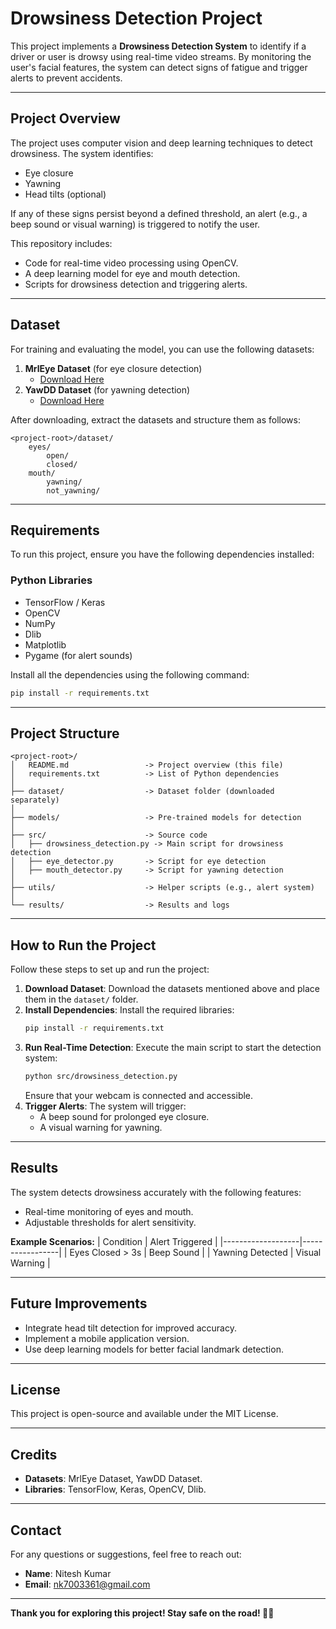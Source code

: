 # Drowsiness Detection Project

This project implements a **Drowsiness Detection System** to identify if a driver or user is drowsy using real-time video streams. By monitoring the user's facial features, the system can detect signs of fatigue and trigger alerts to prevent accidents.

---

## Project Overview
The project uses computer vision and deep learning techniques to detect drowsiness. The system identifies:
- Eye closure
- Yawning
- Head tilts (optional)

If any of these signs persist beyond a defined threshold, an alert (e.g., a beep sound or visual warning) is triggered to notify the user.

This repository includes:
- Code for real-time video processing using OpenCV.
- A deep learning model for eye and mouth detection.
- Scripts for drowsiness detection and triggering alerts.

---

## Dataset
For training and evaluating the model, you can use the following datasets:

1. **MrlEye Dataset** (for eye closure detection)
   - [Download Here](https://github.com/sleepyeye/mrleye)
2. **YawDD Dataset** (for yawning detection)
   - [Download Here](https://www.kaggle.com/datasets/dataturks/yawn-dataset)

After downloading, extract the datasets and structure them as follows:
```
<project-root>/dataset/
    eyes/
        open/
        closed/
    mouth/
        yawning/
        not_yawning/
```

---

## Requirements
To run this project, ensure you have the following dependencies installed:

### Python Libraries
- TensorFlow / Keras
- OpenCV
- NumPy
- Dlib
- Matplotlib
- Pygame (for alert sounds)

Install all the dependencies using the following command:
```bash
pip install -r requirements.txt
```

---

## Project Structure
```
<project-root>/
│   README.md                 -> Project overview (this file)
│   requirements.txt          -> List of Python dependencies
│
├── dataset/                  -> Dataset folder (downloaded separately)
│
├── models/                   -> Pre-trained models for detection
│
├── src/                      -> Source code
│   ├── drowsiness_detection.py -> Main script for drowsiness detection
│   ├── eye_detector.py       -> Script for eye detection
│   ├── mouth_detector.py     -> Script for yawning detection
│
├── utils/                    -> Helper scripts (e.g., alert system)
│
└── results/                  -> Results and logs
```

---

## How to Run the Project
Follow these steps to set up and run the project:

1. **Download Dataset**: Download the datasets mentioned above and place them in the `dataset/` folder.
2. **Install Dependencies**: Install the required libraries:
   ```bash
   pip install -r requirements.txt
   ```
3. **Run Real-Time Detection**: Execute the main script to start the detection system:
   ```bash
   python src/drowsiness_detection.py
   ```
   Ensure that your webcam is connected and accessible.
4. **Trigger Alerts**: The system will trigger:
   - A beep sound for prolonged eye closure.
   - A visual warning for yawning.

---

## Results
The system detects drowsiness accurately with the following features:
- Real-time monitoring of eyes and mouth.
- Adjustable thresholds for alert sensitivity.

**Example Scenarios:**
| Condition         | Alert Triggered |
|-------------------|-----------------|
| Eyes Closed > 3s  | Beep Sound      |
| Yawning Detected  | Visual Warning  |

---

## Future Improvements
- Integrate head tilt detection for improved accuracy.
- Implement a mobile application version.
- Use deep learning models for better facial landmark detection.

---

## License
This project is open-source and available under the MIT License.

---

## Credits
- **Datasets**: MrlEye Dataset, YawDD Dataset.
- **Libraries**: TensorFlow, Keras, OpenCV, Dlib.

---

## Contact
For any questions or suggestions, feel free to reach out:
- **Name**: Nitesh Kumar
- **Email**: nk7003361@gmail.com

---

**Thank you for exploring this project! Stay safe on the road! 🚗💤**
